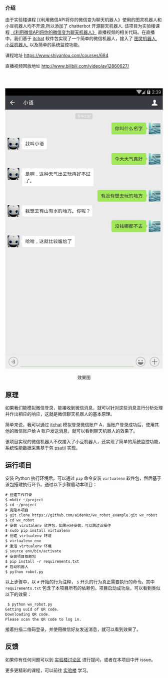 ### 介绍
由于实验楼课程 [《利用微信API将你的微信变为聊天机器人》使用的图灵机器人和小豆机器人均不开源,所以添加了 chatterbot 开源聊天机器人.
该项目为实验楼课程 [《利用微信API将你的微信变为聊天机器人》](https://www.shiyanlou.com/courses/684) 直播视频的相关代码。在直播中，我们基于 [itchat](https://github.com/littlecodersh/ItChat) 软件包实现了一个简单的微信机器人，接入了 [图灵机器人](http://www.tuling123.com/), [小豆机器人](http://xiao.douqq.com/), 以及简单的系统监控功能。

课程地址 https://www.shiyanlou.com/courses/684

直播视频回放地址 http://www.bilibili.com/video/av12860627/


<br />
<br />
<p align="center"><img src="https://github.com/fenge21/WeChatBot/blob/master/robot.png"></p>
<p align="center">效果图</p>

## 原理

如果我们能模拟微信登录，能接收到微信消息，就可以针对这些消息进行分析处理并作出相应的响应，这就是微信聊天机器人的基本原理。

简单来说，我可以通过 [itchat](https://github.com/littlecodersh/ItChat) 模拟登录微信账户 A，当账户登录成功后，使用其他的微信账户给 A 账户发送消息，就可以看到聊天机器人的效果了。

该项目实现的微信机器人不仅接入了小豆机器人，还实现了简单的系统监控功能，系统性能数据采集基于包 [psutil](https://github.com/giampaolo/psutil) 实现。

## 运行项目

安装 Python 执行环境后，可以通过 `pip` 命令安装 `virtualenv` 软件包，然后基于该包搭建执行环节。通过以下步骤启动本项目：

```
# 创建工作目录
$ mkdir ~/project
$ cd ~/project
# 克隆本项目
$ git clone https://github.com/aiden0z/wx_robot_example.git wx_robot
$ cd wx_robot
# 安装 virutalenv 软件包，如果已经安装，可以跳过该操作
$ sudo pip install virtualenv
# 创建 virtualenv 环境
$ virtualenv env
# 激活 virtualenv 环境
$ source env/bin/activate
# 安装项目依赖包
$ pip install -r requirements.txt
# 启动机器人
$ python robot.py
```

以上步骤中，以 `#` 开始的行为注释， `$` 开头的行为真正需要执行的命令。其中 `requirements.txt` 包含了本项目所有的依赖包。项目启动成功后，可以看到类似以下的效果：

```
 $ python wx_robot.py
Getting uuid of QR code.
Downloading QR code.
Please scan the QR code to log in.
```

接着扫描二维码登录，并使用微信好友发送消息，就可以看到效果了。

## 反馈

如果你有任何问题可以到 [实验楼讨论区](https://www.shiyanlou.com/questions/) 进行提问，或者在本项目中开 issue。

更多更精彩的课程，可以前往 [实验楼](https://www.shiyanlou.com) 学习。
